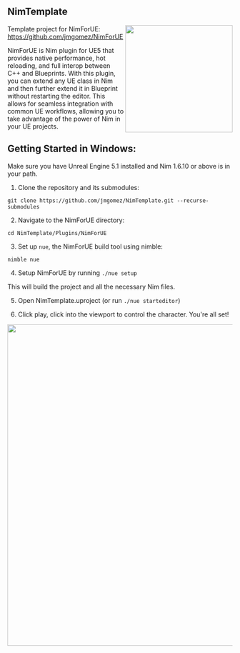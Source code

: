 ## NimTemplate
<img src="https://raw.githubusercontent.com/jmgomez/NimForUE/master/logo.png" width="240"  align="right">

Template project for NimForUE: https://github.com/jmgomez/NimForUE



NimForUE is Nim plugin for UE5 that provides native performance, hot reloading, and full interop between C++ and Blueprints. With this plugin, you can extend any UE class in Nim and then further extend it in Blueprint without restarting the editor. This allows for seamless integration with common UE workflows, allowing you to take advantage of the power of Nim in your UE projects.


## Getting Started in Windows:

Make sure you have Unreal Engine 5.1 installed and Nim 1.6.10 or above is in your path.

1. Clone the repository and its submodules:
```
git clone https://github.com/jmgomez/NimTemplate.git --recurse-submodules
```
2. Navigate to the NimForUE directory:
```
cd NimTemplate/Plugins/NimForUE
```
3. Set up `nue`, the NimForUE build tool using nimble:

```nimble nue```

4. Setup NimForUE by running
```./nue setup```

This will build the project and all the necessary Nim files.

5. Open NimTemplate.uproject (or run `./nue starteditor`)

5. Click play, click into the viewport to control the character. You're all set!



<img src="https://pbs.twimg.com/media/FkB6V57WAAATbP4?format=jpg&name=4096x4096" width="720"  >

